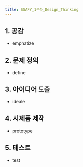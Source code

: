```yaml
---
title: SSAFY_1주차_Design_Thinking
---
```



## 1. 공감
- emphatize
## 2. 문제 정의
- define
## 3. 아이디어 도출
- ideale
## 4. 시제품 제작
- prototype
## 5. 테스트
- test
